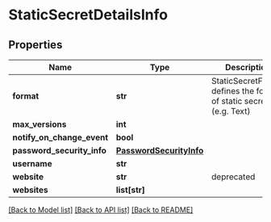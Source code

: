# StaticSecretDetailsInfo

## Properties
Name | Type | Description | Notes
------------ | ------------- | ------------- | -------------
**format** | **str** | StaticSecretFormat defines the format of static secret (e.g. Text) | [optional] 
**max_versions** | **int** |  | [optional] 
**notify_on_change_event** | **bool** |  | [optional] 
**password_security_info** | [**PasswordSecurityInfo**](PasswordSecurityInfo.md) |  | [optional] 
**username** | **str** |  | [optional] 
**website** | **str** | deprecated | [optional] 
**websites** | **list[str]** |  | [optional] 

[[Back to Model list]](../README.md#documentation-for-models) [[Back to API list]](../README.md#documentation-for-api-endpoints) [[Back to README]](../README.md)


